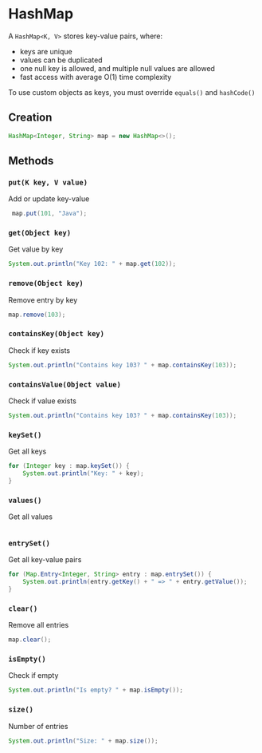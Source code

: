 # HashMap

A `HashMap<K, V>` stores key-value pairs, where:

- keys are unique
- values can be duplicated
- one null key is allowed, and multiple null values are allowed
- fast access with average O(1) time complexity

To use custom objects as keys, you must override `equals()` and `hashCode()`

## Creation

```java
HashMap<Integer, String> map = new HashMap<>();
```

## Methods

### `put(K key, V value)`

Add or update key-value

```java
 map.put(101, "Java");
```

### `get(Object key)`

Get value by key

```java
System.out.println("Key 102: " + map.get(102));
```

### `remove(Object key)`

Remove entry by key

```java
map.remove(103);
```

### `containsKey(Object key)`

Check if key exists

```java
System.out.println("Contains key 103? " + map.containsKey(103));
```

### `containsValue(Object value)`

Check if value exists

```java
System.out.println("Contains key 103? " + map.containsKey(103));
```

### `keySet()`

Get all keys

```java
for (Integer key : map.keySet()) {
    System.out.println("Key: " + key);
}
```

### `values()`

Get all values

```java

```

### `entrySet()`

Get all key-value pairs

```java
for (Map.Entry<Integer, String> entry : map.entrySet()) {
    System.out.println(entry.getKey() + " => " + entry.getValue());
}
```

### `clear()`

Remove all entries

```java
map.clear();
```

### `isEmpty()`

Check if empty

```java
System.out.println("Is empty? " + map.isEmpty());
```

### `size()`

Number of entries

```java
System.out.println("Size: " + map.size());

```
